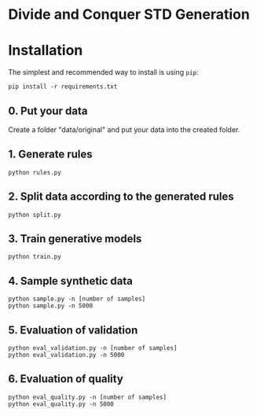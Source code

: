 # Divide and Conquer STD Generation

# Installation

The simplest and recommended way to install is using `pip`:

```
pip install -r requirements.txt
```

## 0. Put your data

Create a folder "data/original" and put your data into the created folder.

## 1. Generate rules

```
python rules.py
```

## 2. Split data according to the generated rules

```
python split.py
```

## 3. Train generative models

```
python train.py
```

## 4. Sample synthetic data

```
python sample.py -n [number of samples]
python sample.py -n 5000
```

## 5. Evaluation of validation

```
python eval_validation.py -n [number of samples]
python eval_validation.py -n 5000
```

## 6. Evaluation of quality

```
python eval_quality.py -n [number of samples]
python eval_quality.py -n 5000
```
